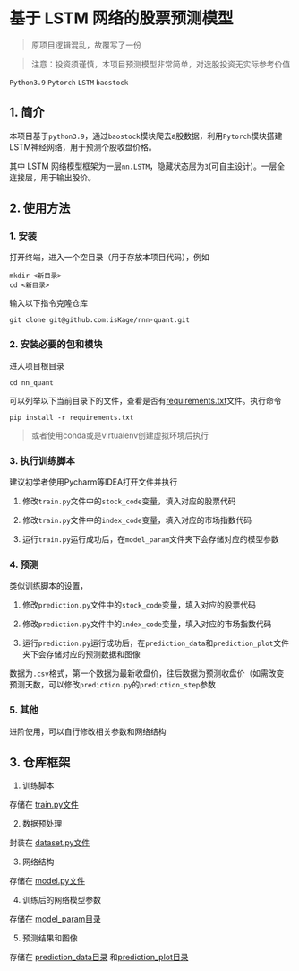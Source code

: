 # 基于 LSTM 网络的股票预测模型

> 原项目逻辑混乱，故覆写了一份

> 注意：投资须谨慎，本项目预测模型非常简单，对选股投资无实际参考价值

`Python3.9` `Pytorch` `LSTM` `baostock`

## 1. 简介
本项目基于`python3.9`，通过`baostock`模块爬去a股数据，利用`Pytorch`模块搭建LSTM神经网络，用于预测个股收盘价格。

其中 LSTM 网络模型框架为一层`nn.LSTM`，隐藏状态层为`3`(可自主设计)。一层全连接层，用于输出股价。

## 2. 使用方法
### 1. 安装
打开终端，进入一个空目录（用于存放本项目代码），例如
```
mkdir <新目录>
cd <新目录>
```
输入以下指令克隆仓库
```
git clone git@github.com:isKage/rnn-quant.git
```

### 2. 安装必要的包和模块
进入项目根目录
```
cd nn_quant
```
可以列举以下当前目录下的文件，查看是否有[requirements.txt](requirements.txt)文件。执行命令
```
pip install -r requirements.txt
```
> 或者使用conda或是virtualenv创建虚拟环境后执行

### 3. 执行训练脚本

建议初学者使用Pycharm等IDEA打开文件并执行

1. 修改`train.py`文件中的`stock_code`变量，填入对应的股票代码

2. 修改`train.py`文件中的`index_code`变量，填入对应的市场指数代码

3. 运行`train.py`运行成功后，在`model_param`文件夹下会存储对应的模型参数

### 4. 预测

类似训练脚本的设置，

1. 修改`prediction.py`文件中的`stock_code`变量，填入对应的股票代码

2. 修改`prediction.py`文件中的`index_code`变量，填入对应的市场指数代码

3. 运行`prediction.py`运行成功后，在`prediction_data`和`prediction_plot`文件夹下会存储对应的预测数据和图像

数据为`.csv`格式，第一个数据为最新收盘价，往后数据为预测收盘价（如需改变预测天数，可以修改`prediction.py`的`prediction_step`参数

### 5. 其他
进阶使用，可以自行修改相关参数和网络结构

## 3. 仓库框架
1. 训练脚本

存储在 [train.py文件](train.py)

2. 数据预处理

封装在 [dataset.py文件](dataset.py)

3. 网络结构

存储在 [model.py文件](model.py)

4. 训练后的网络模型参数

存储在 [model_param目录](./model_param) 

5. 预测结果和图像

存储在 [prediction_data目录](./prediction_data) 和[prediction_plot目录](prediction_plot)
